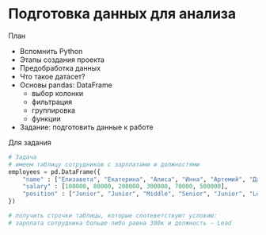 # Подготовка данных для анализа

План

* Вспомнить Python
* Этапы создания проекта
* Предобработка данных
* Что такое датасет?
* Основы pandas: DataFrame
  * выбор колонки
  * фильтрация
  * группировка
  * функции
* Задание: подготовить данные к работе

Для задания
```Python
# Задача
# имеем таблицу сотрудников с зарплатами и должностями
employees = pd.DataFrame({
    "name" : ["Елизавета", "Екатерина", "Алиса", "Инна", "Артемий", "Даниил"],
    "salary" : [100000, 80000, 200000, 300000, 70000, 500000],
    "position" : ["Junior", "Junior", "Middle", "Senior", "Junior", "Lead"],
})

# получить строчки таблицы, которые соотеветствуют условию:
# зарплата сотрудника больше либо равна 300к и должность - Lead
